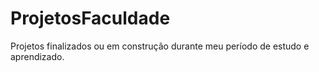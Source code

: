 # ProjetosFaculdade
Projetos finalizados ou em construção durante meu período de estudo e aprendizado.
